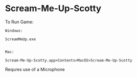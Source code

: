 # Scream-Me-Up-Scotty

To Run Game:

    Windows:
    
    ScreamMeUp.exe
    
    
    Mac:
    
    Scream-Me-Up-Scotty.app>Contents>MacOS>Scream-Me-Up-Scotty

Requres use of a Microphone
